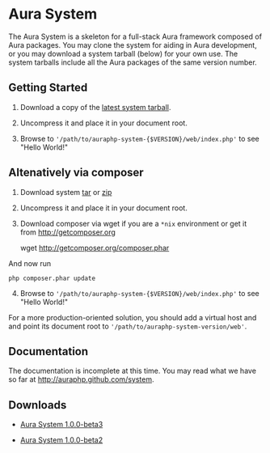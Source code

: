 Aura System
===========

The Aura System is a skeleton for a full-stack Aura framework composed of Aura
packages.  You may clone the system for aiding in Aura development, or you may
download a system tarball (below) for your own use.  The system tarballs include
all the Aura packages of the same version number.


Getting Started
---------------

1. Download a copy of the [latest system tarball](https://github.com/downloads/auraphp/system/auraphp-system-1.0.0-beta3.tgz).

2. Uncompress it and place it in your document root.

3. Browse to `'/path/to/auraphp-system-{$VERSION}/web/index.php'` to see "Hello World!"

Altenatively via composer
-------------------------

1. Download system [tar](https://github.com/auraphp/system/tarball/master) or [zip](https://github.com/auraphp/system/zipball/master)

2. Uncompress it and place it in your document root.

3. Download composer via wget if you are a `*nix` environment or get it from http://getcomposer.org

    wget http://getcomposer.org/composer.phar

And now run

    php composer.phar update
    
4. Browse to `'/path/to/auraphp-system-{$VERSION}/web/index.php'` to see "Hello World!"

For a more production-oriented solution, you should add a virtual host and
and point its document root to `'/path/to/auraphp-system-version/web'`.


Documentation
-------------

The documentation is incomplete at this time. You may read what we have so far
at <http://auraphp.github.com/system>.


Downloads
---------

- [Aura System 1.0.0-beta3](https://github.com/downloads/auraphp/system/auraphp-system-1.0.0-beta3.tgz)

- [Aura System 1.0.0-beta2](https://github.com/downloads/auraphp/system/auraphp-system-1.0.0-beta2.tgz)
